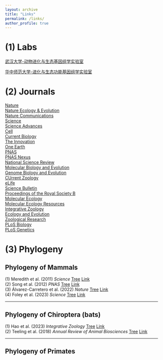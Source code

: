 ```yaml
---
layout: archive
title: "Links"
permalink: /links/
author_profile: true
---
```



# (1) Labs
[武汉大学-动物进化与生态基因组学实验室](https://animal-evolution.whu.edu.cn/index.htm)  

[华中师范大学-进化与生态功能基因组学实验室](https://ccnu-cls.github.io/Jiaolab)  
# (2) Journals
[Nature](https://www.nature.com/)  
[Nature Ecology & Evolution](https://www.nature.com/natecolevol/)  
[Nature Communications](https://www.nature.com/ncomms/)  
[Science](https://www.science.org/)  
[Science Advances](https://www.science.org/journal/sciadv)  
[Cell](https://www.cell.com/cell/home)  
[Current Biology](https://www.cell.com/current-biology/home)  
[The Innovation](https://www.cell.com/the-innovation/home)  
[One Earth](https://www.cell.com/one-earth/home)  
[PNAS](https://www.pnas.org/)  
[PNAS Nexus](https://academic.oup.com/pnasnexus)  
[National Science Review](https://academic.oup.com/nsr)  
[Molecular Biology and Evolution](https://academic.oup.com/mbe)  
[Genome Biology and Evolution](https://academic.oup.com/gbe)  
[CUrrent Zoology](https://academic.oup.com/cz)  
[eLife](https://elifesciences.org/)  
[Science Bulletin](https://www.sciencedirect.com/journal/science-bulletin)  
[Proceedings of the Royal Society B](https://royalsocietypublishing.org/journal/rspb)  
[Molecular Ecology](https://onlinelibrary.wiley.com/journal/1365294x)  
[Molecular Ecology Resources](https://onlinelibrary.wiley.com/journal/17550998)  
[Integrative Zoology](https://onlinelibrary.wiley.com/journal/17494877)  
[Ecology and Evolution](https://onlinelibrary.wiley.com/journal/20457758)  
[Zoological Research](https://www.zoores.ac.cn/)  
[PLoS Biology](https://journals.plos.org/plosbiology/)  
[PLoS Genetics](https://journals.plos.org/plosgenetics/)
# (3) Phylogeny
## Phylogeny of Mammals
(1) Meredith et al. (2011) _Science_ [Tree](../links/Meredith_2011_Science.pdf) [Link](https://www.science.org/doi/10.1126/science.1211028)  
(2) Song et al. (2012) _PNAS_ [Tree](../links/Song_2012_PNAS.pdf) [Link](https://doi.org/10.1073/pnas.1211733109)  
(3) Álvarez-Carretero et al. (2022) _Nature_ [Tree](../links/Alvarez-Carretero_2022_Nature.pdf) [Link](https://www.nature.com/articles/s41586-021-04341-1)  
(4) Foley et al. (2023) _Science_ [Tree](../links/Foley_2023_Science.pdf) [Link](https://www.science.org/doi/10.1126/science.abl8189)  

---

## Phylogeny of Chiroptera (bats)
(1) Hao et al. (2023) _Integrative Zoology_ [Tree](../links/Hao_2023_INZ.pdf) [Link](https://doi.org/10.1111/1749-4877.12772)  
(2) Teeling et al. (2018) _Annual Review of Animal Biosciences_ [Tree](../links/Teeling_2018_Annual_Review_of_Animal_Biosciences.pdf) [Link](https://doi.org/10.1146/annurev-animal-022516-022811)

---

## Phylogeny of Primates
